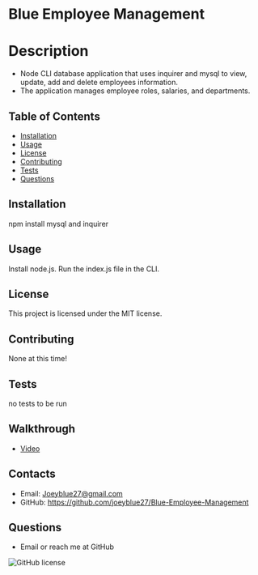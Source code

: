 # Blue Employee Management


# Description
* Node CLI database application that uses inquirer and mysql to view, update, add and delete employees information. 
* The application manages employee roles, salaries, and departments. 
## Table of Contents 
* [Installation](#installation)
* [Usage](#usage)
* [License](#license)
* [Contributing](#contributing)
* [Tests](#tests)
* [Questions](#questions)
## Installation
npm install mysql and inquirer
## Usage
Install node.js. Run the index.js file in the CLI. 
## License
This project is licensed under the MIT license.
## Contributing
None at this time! 
## Tests
no tests to be run
## Walkthrough
* [Video](https://drive.google.com/file/d/1JsQr9k0kewQZ95hd_mSUym4rdk6UzNfD/view?usp=share_link)
## Contacts
* Email: Joeyblue27@gmail.com 
* GitHub: https://github.com/joeyblue27/Blue-Employee-Management
## Questions
* Email or reach me at GitHub

![GitHub license](https://img.shields.io/badge/license-MIT-blue.svg)

